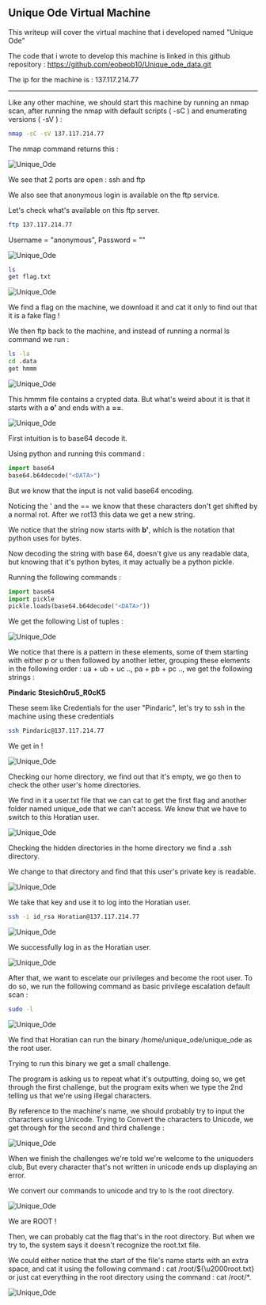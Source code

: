 ## Unique Ode Virtual Machine

This writeup will cover the virtual machine that i developed named "Unique Ode"

The code that i wrote to develop this machine is linked in this github repository : https://github.com/eobeob10/Unique_ode_data.git


The ip for the machine is : 137.117.214.77

--- 

Like any other machine, we should start this machine by running an nmap scan, after running the nmap with default scripts ( -sC ) and enumerating versions ( -sV ) :

```bash
nmap -sC -sV 137.117.214.77
```


The nmap command returns this :

![Unique_Ode](https://github.com/eobeob10/eobeob10.github.io/blob/main/_posts/unique_ode/1?raw=true)


We see that 2 ports are open : ssh and ftp

We also see that anonymous login is available on the ftp service.

Let's check what's available on this ftp server.

```bash
ftp 137.117.214.77
```

Username = "anonymous", Password = ""

![Unique_Ode](https://github.com/eobeob10/eobeob10.github.io/blob/main/_posts/unique_ode/2?raw=true)


```bash
ls
get flag.txt
```
![Unique_Ode](https://github.com/eobeob10/eobeob10.github.io/blob/main/_posts/unique_ode/3?raw=true)


We find a flag on the machine, we download it and cat it only to find out that it is a fake flag ! 

We then ftp back to the machine, and instead of running a normal ls command we run :

```bash
ls -la
cd .data
get hmmm
```

![Unique_Ode](https://github.com/eobeob10/eobeob10.github.io/blob/main/_posts/unique_ode/5?raw=true)

This hmmm file contains a crypted data. But what's weird about it is that it starts with a <b> o' </b> and ends with a <b>==</b>.

![Unique_Ode](https://github.com/eobeob10/eobeob10.github.io/blob/main/_posts/unique_ode/6?raw=true)

First intuition is to base64 decode it.

Using python and running this command : 

```python
import base64
base64.b64decode("<DATA>")
```

But we know that the input is not valid base64 encoding.

Noticing the ' and the == we know that these characters don't get shifted by a normal rot. After we rot13 this data we get a new string.

We notice that the string now starts with <b>b'</b>, which is the notation that python uses for bytes. 

Now decoding the string with base 64, doesn't give us any readable data, but knowing that it's python bytes, it may actually be a python pickle.

Running the following commands :

```python
import base64
import pickle
pickle.loads(base64.b64decode("<DATA>"))
```
We get the following List of tuples : 

![Unique_Ode](https://github.com/eobeob10/eobeob10.github.io/blob/main/_posts/unique_ode/7?raw=true)


We notice that there is a pattern in these elements, some of them starting with either p or u then followed by another letter, grouping these elements in the following order : ua + ub + uc .., pa + pb + pc .., we get the following strings : 

<b>Pindaric</b>
<b>Stesich0ru5_R0cK5</b>

These seem like Credentials for the user "Pindaric", let's try to ssh in the machine using these credentials 

```bash
ssh Pindaric@137.117.214.77
```

We get in !

![Unique_Ode](https://github.com/eobeob10/eobeob10.github.io/blob/main/_posts/unique_ode/8?raw=true)

Checking our home directory, we find out that it's empty, we go then to check the other user's home directories.

We find in it a user.txt file that we can cat to get the first flag and another folder named unique_ode that we can't access. We know that we have to switch to this Horatian user.

![Unique_Ode](https://github.com/eobeob10/eobeob10.github.io/blob/main/_posts/unique_ode/9?raw=true)

Checking the hidden directories in the home directory we find a .ssh directory.

We change to that directory and find that this user's private key is readable.

![Unique_Ode](https://github.com/eobeob10/eobeob10.github.io/blob/main/_posts/unique_ode/10?raw=true)

We take that key and use it to log into the Horatian user.

```bash
ssh -i id_rsa Horatian@137.117.214.77
```
![Unique_Ode](https://github.com/eobeob10/eobeob10.github.io/blob/main/_posts/unique_ode/11?raw=true)

We successfully log in as the Horatian user.

![Unique_Ode](https://github.com/eobeob10/eobeob10.github.io/blob/main/_posts/unique_ode/12?raw=true)

After that, we want to escelate our privileges and become the root user. To do so, we run the following command as basic privilege escalation default scan :

```bash
sudo -l
```
![Unique_Ode](https://github.com/eobeob10/eobeob10.github.io/blob/main/_posts/unique_ode/13?raw=true)

We find that Horatian can run the binary /home/unique_ode/unique_ode as the root user.

Trying to run this binary we get a small challenge. 

The program is asking us to repeat what it's outputting, doing so, we get through the first challenge, but the program exits when we type the 2nd telling us that we're using illegal characters.

By reference to the machine's name, we should probably try to input the characters using Unicode.
Trying to Convert the characters to Unicode, we get through for the second and third challenge : 

![Unique_Ode](https://github.com/eobeob10/eobeob10.github.io/blob/main/_posts/unique_ode/14?raw=true)

When we finish the challenges we're told we're welcome to the uniquoders club, But every character that's not written in unicode ends up displaying an error. 

We convert our commands to unicode and try to ls the root directory.

![Unique_Ode](https://github.com/eobeob10/eobeob10.github.io/blob/main/_posts/unique_ode/15?raw=true)

We are ROOT !

Then, we can probably cat the flag that's in the root directory. But when we try to, the system says it doesn't recognize the root.txt file.

We could either notice that the start of the file's name starts with an extra space, and cat it using the following command : cat /root/${\u2000root.txt} or just cat everything in the root directory using the command : cat /root/*.

![Unique_Ode](https://github.com/eobeob10/eobeob10.github.io/blob/main/_posts/unique_ode/16?raw=true)




